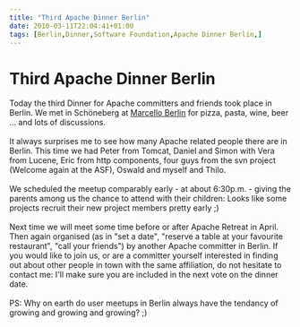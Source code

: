 ```yaml
---
title: "Third Apache Dinner Berlin"
date: 2010-03-11T22:04:41+01:00
tags: [Berlin,Dinner,Software Foundation,Apache Dinner Berlin,]
---
```


# Third Apache Dinner Berlin


Today the third Dinner for Apache committers and friends took place in Berlin. We met in Schöneberg at <a 
href="http://www.marcello-berlin.de/">Marcello Berlin</a> for pizza, pasta, wine, beer ... and lots of 
discussions.<br><br>It always surprises me to see how many Apache related people there are in Berlin. This time we had 
Peter from Tomcat, Daniel and Simon with Vera from Lucene, Eric from http components, four guys from the svn project 
(Welcome again at the ASF), Oswald and myself and Thilo.<br><br>We scheduled the meetup comparably early - at about 
6:30p.m. - giving the parents among us the chance to attend with their children: Looks like some projects recruit their 
new project members pretty early ;)<br><br>Next time we will meet some time before or after Apache Retreat in April. 
Then again organised (as in "set a date", "reserve a table at your favourite restaurant", "call your friends") by 
another Apache committer in Berlin. If you would like to join us, or are a committer yourself interested in finding out 
about other people in town with the same affiliation, do not hesitate to contact me: I'll make sure you are included in 
the next vote on the dinner date.<br><br>PS: Why on earth do user meetups in Berlin always have the tendancy of growing 
and growing and growing? ;)
